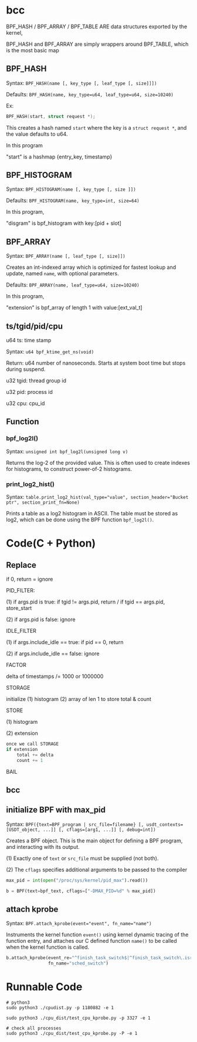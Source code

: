 # bcc

BPF_HASH / BPF_ARRAY / BPF_TABLE ARE data structures exported by the kernel,

BPF_HASH and BPF_ARRAY are simply wrappers around BPF_TABLE, which is the most basic map



## BPF_HASH

Syntax: `BPF_HASH(name [, key_type [, leaf_type [, size]]])`

Defaults: `BPF_HASH(name, key_type=u64, leaf_type=u64, size=10240)`

Ex:

```C
BPF_HASH(start, struct request *);
```

This creates a hash named `start` where the key is a `struct request *`, and the value defaults to u64.



In this program

"start" is a hashmap {entry_key, timestamp}



## BPF_HISTOGRAM

Syntax: `BPF_HISTOGRAM(name [, key_type [, size ]])`

Defaults: `BPF_HISTOGRAM(name, key_type=int, size=64)`



In this program,

"disgram" is bpf_histogram with key:[pid + slot]



## BPF_ARRAY

Syntax: `BPF_ARRAY(name [, leaf_type [, size]])`

Creates an int-indexed array which is optimized for fastest lookup and update, named `name`, with optional parameters.

Defaults: `BPF_ARRAY(name, leaf_type=u64, size=10240)`



In this program,

"extension" is bpf_array of length 1 with value:[ext_val_t]



## ts/tgid/pid/cpu

u64 ts: time stamp

Syntax: `u64 bpf_ktime_get_ns(void)`

Return: u64 number of nanoseconds. Starts at system boot time but stops during suspend.



u32 tgid: thread group id 



u32 pid: process id



u32 cpu: cpu_id



## Function

### bpf_log2l()

Syntax: `unsigned int bpf_log2l(unsigned long v)`

Returns the log-2 of the provided value. This is often used to create indexes for histograms, to construct power-of-2 histograms.



### print_log2_hist()

Syntax: `table.print_log2_hist(val_type="value", section_header="Bucket ptr", section_print_fn=None)`

Prints a table as a log2 histogram in ASCII. The table must be stored as log2, which can be done using the BPF function `bpf_log2l()`.



# Code(C + Python)

## Replace

if 0, return = ignore



PID_FILTER:

(1) if args.pid is true: if tgid != args.pid, return / if tgid == args.pid, store_start

(2) if args.pid is false: ignore



IDLE_FILTER

(1) if args.include_idle == true: if pid == 0, return

(2) if args.include_idle == false: ignore



FACTOR

delta of timestamps /= 1000 or 1000000



STORAGE

initialize (1) histogram (2) array of len 1 to store total & count



STORE

(1) histogram



(2) extension

```c
once we call STORAGE
if extension
	total += delta
    count += 1
```



BAIL



## bcc

## initialize BPF with max_pid

Syntax: `BPF({text=BPF_program | src_file=filename} [, usdt_contexts=[USDT_object, ...]] [, cflags=[arg1, ...]] [, debug=int])`

Creates a BPF object. This is the main object for defining a BPF program, and interacting with its output.



(1) Exactly one of `text` or `src_file` must be supplied (not both).

(2) The `cflags` specifies additional arguments to be passed to the compiler

```python
max_pid = int(open("/proc/sys/kernel/pid_max").read())

b = BPF(text=bpf_text, cflags=["-DMAX_PID=%d" % max_pid])
```



## attach kprobe

Syntax: `BPF.attach_kprobe(event="event", fn_name="name")`

Instruments the kernel function `event()` using kernel dynamic tracing of the function entry, and attaches our C defined function `name()` to be called when the kernel function is called.

```python
b.attach_kprobe(event_re="^finish_task_switch$|^finish_task_switch\.isra\.\d$",
                fn_name="sched_switch")
```



# Runnable Code

```shell
# python3
sudo python3 ./cpudist.py -p 1180882 -e 1

sudo python3 ./cpu_dist/test_cpu_kprobe.py -p 3327 -e 1

# check all processes
sudo python3 ./cpu_dist/test_cpu_kprobe.py -P -e 1
```

